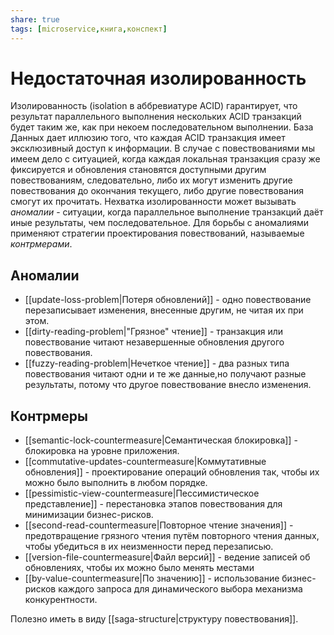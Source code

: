 ```yaml
---
share: true
tags: [microservice,книга,конспект]
---
```

# Недостаточная изолированность
Изолированность (isolation в аббревиатуре ACID) гарантирует, что результат параллельного выполнения нескольких ACID транзакций будет таким же, как при некоем последовательном выполнении. База Данных дает иллюзию того, что каждая ACID транзакция имеет эксклюзивный доступ к информации.
В случае с повествованиями мы имеем дело с ситуацией, когда каждая локальная транзакция сразу же фиксируется и обновления становятся доступными другим повествованиям, следовательно, либо их могут изменить другие повествования до окончания текущего, либо другие повествования смогут их прочитать.
Нехватка изолированности может вызывать *аномалии* - ситуации, когда параллельное выполнение транзакций даёт иные результаты, чем последовательное. Для борьбы с аномалиями применяют  стратегии проектирования повествований, называемые *контрмерами*.
## Аномалии
- [[update-loss-problem|Потеря обновлений]] - одно повествование перезаписывает изменения, внесенные другим, не читая их при этом.
- [[dirty-reading-problem|"Грязное" чтение]] - транзакция или повествование читают незавершенные обновления другого повествования.
- [[fuzzy-reading-problem|Нечеткое чтение]] - два разных типа повествования читают одни и те же данные,но получают разные результаты, потому что другое повествование внесло изменения.
## Контрмеры
+ [[semantic-lock-countermeasure|Семантическая блокировка]] - блокировка на уровне приложения.
+ [[commutative-updates-countermeasure|Коммутативные обновления]] - проектирование операций обновления так, чтобы их можно было выполнить в любом порядке.
+ [[pessimistic-view-countermeasure|Пессимистическое представление]] - перестановка этапов повествования для минимизации бизнес-рисков.
+ [[second-read-countermeasure|Повторное чтение значения]] - предотвращение грязного чтения путём повторного чтения данных, чтобы убедиться в их неизменности перед перезаписью.
+ [[version-file-countermeasure|Файл версий]] - ведение записей об обновлениях, чтобы их можно было менять местами
+ [[by-value-countermeasure|По значению]] - использование бизнес-рисков каждого запроса для динамического выбора механизма конкурентности.

Полезно иметь в виду [[saga-structure|структуру повествования]].